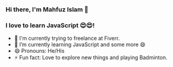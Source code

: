 ### Hi there, I'm Mahfuz Islam 👋
### I love to learn JavaScript 😍😍!



- 🔭 I'm currently trying to freelance at Fiverr.
- 🌱 I’m currently learning JavaScript and some more 😄
- 😄 Pronouns: He/His
- ⚡ Fun fact: Love to explore new things and playing Badminton.

